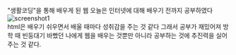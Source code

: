 "생활코딩"을 통해 배우게 된 웹
오늘은 인터넷에 대해 배우기 전까지 공부하였다<br>
![screenshot1](https://user-images.githubusercontent.com/38243724/63006435-815b9200-beb9-11e9-987e-253468dd5657.png)<br>
html은 배우기 쉬우면서 배울 때마다 성취감을 주는 것 같다
그래서 공부가 재밌어져 방학 때 빈둥대기 바빴던 나에게
웹을 배우는 것뿐만 아니라 공부하는 것에 추진력을 실어 주는 것 같다. 
